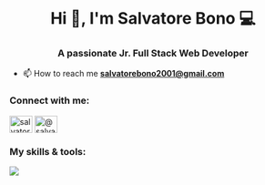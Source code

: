 <h1 align="center">Hi 👋, I'm Salvatore Bono 💻</h1>
<h3 align="center">A passionate Jr. Full Stack Web Developer</h3>

- 📫 How to reach me **salvatorebono2001@gmail.com**
  
<h3 align="left">Connect with me:</h3>
<p align="left">
<a href="https://www.linkedin.com/in/salvatore-bono-692824255/" target="blank"><img align="center" src="https://raw.githubusercontent.com/rahuldkjain/github-profile-readme-generator/master/src/images/icons/Social/linked-in-alt.svg" alt="salvatore bono" height="30" width="40" /></a>
<a href="https://www.instagram.com/salvatore__bono/" target="blank"><img align="center" src="https://raw.githubusercontent.com/rahuldkjain/github-profile-readme-generator/master/src/images/icons/Social/instagram.svg" alt="@salvatore__bono" height="30" width="40" /></a>
</p>

<h3 align="left">My skills & tools:</h3>
<p align="left">
  <a href="https://skillicons.dev">
    <img src="https://skillicons.dev/icons?i=vscode,html,css,js,git,github,bootstrap,vue,sass,mysql,php,laravel,npm,vite,postman,idea,java&perline=8" />
  </a>
</p>




